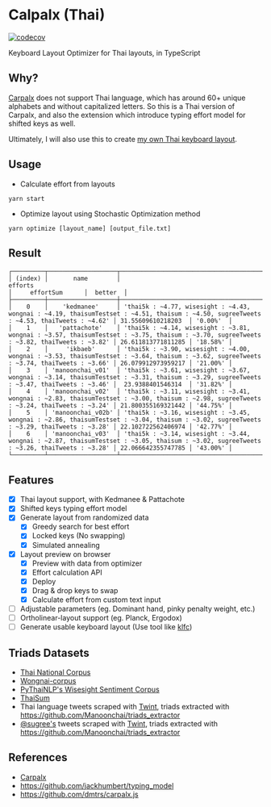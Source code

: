 # Calpalx (Thai)

[![codecov](https://codecov.io/gh/narze/carpalx-th/branch/main/graph/badge.svg?token=0Y35AhUbcg)](https://codecov.io/gh/narze/carpalx-th)

Keyboard Layout Optimizer for Thai layouts, in TypeScript

## Why?

[Carpalx](http://mkweb.bcgsc.ca/carpalx) does not support Thai language, which has around 60+ unique alphabets and without capitalized letters.
So this is a Thai version of Carpalx, and also the extension which introduce typing effort model for shifted keys as well.

Ultimately, I will also use this to create [my own Thai keyboard layout](https://github.com/narze/manoonchai).

## Usage

- Calculate effort from layouts

```shell
yarn start
```

- Optimize layout using Stochastic Optimization method

```shell
yarn optimize [layout_name] [output_file.txt]
```

## Result

```plaintext
┌─────────┬───────────────────┬─────────────────────────────────────────────────────────────────────────────────────────────────────────────────────────────────────────┬────────────────────┬──────────┐
│ (index) │       name        │                                                                 efforts                                                                 │     effortSum      │  better  │
├─────────┼───────────────────┼─────────────────────────────────────────────────────────────────────────────────────────────────────────────────────────────────────────┼────────────────────┼──────────┤
│    0    │    'kedmanee'     │ 'thai5k : ~4.77, wisesight : ~4.43, wongnai : ~4.19, thaisumTestset : ~4.51, thaisum : ~4.50, sugreeTweets : ~4.53, thaiTweets : ~4.62' │ 31.55609610218203  │ '0.00%'  │
│    1    │   'pattachote'    │ 'thai5k : ~4.14, wisesight : ~3.81, wongnai : ~3.57, thaisumTestset : ~3.75, thaisum : ~3.70, sugreeTweets : ~3.82, thaiTweets : ~3.82' │ 26.611813771811285 │ '18.58%' │
│    2    │     'ikbaeb'      │ 'thai5k : ~3.90, wisesight : ~4.00, wongnai : ~3.53, thaisumTestset : ~3.64, thaisum : ~3.62, sugreeTweets : ~3.74, thaiTweets : ~3.66' │ 26.079912973959217 │ '21.00%' │
│    3    │ 'manoonchai_v01'  │ 'thai5k : ~3.61, wisesight : ~3.67, wongnai : ~3.14, thaisumTestset : ~3.31, thaisum : ~3.29, sugreeTweets : ~3.47, thaiTweets : ~3.46' │  23.9388401546314  │ '31.82%' │
│    4    │ 'manoonchai_v02'  │ 'thai5k : ~3.11, wisesight : ~3.41, wongnai : ~2.83, thaisumTestset : ~3.00, thaisum : ~2.98, sugreeTweets : ~3.24, thaiTweets : ~3.24' │ 21.800355169321442 │ '44.75%' │
│    5    │ 'manoonchai_v02b' │ 'thai5k : ~3.16, wisesight : ~3.45, wongnai : ~2.86, thaisumTestset : ~3.04, thaisum : ~3.02, sugreeTweets : ~3.29, thaiTweets : ~3.28' │ 22.102722562406974 │ '42.77%' │
│    6    │ 'manoonchai_v03'  │ 'thai5k : ~3.14, wisesight : ~3.44, wongnai : ~2.87, thaisumTestset : ~3.05, thaisum : ~3.02, sugreeTweets : ~3.26, thaiTweets : ~3.28' │ 22.066642355747785 │ '43.00%' │
└─────────┴───────────────────┴─────────────────────────────────────────────────────────────────────────────────────────────────────────────────────────────────────────┴────────────────────┴──────────┘
```

## Features

- [x] Thai layout support, with Kedmanee & Pattachote
- [x] Shifted keys typing effort model
- [x] Generate layout from randomized data
  - [x] Greedy search for best effort
  - [x] Locked keys (No swapping)
  - [x] Simulated annealing
- [x] Layout preview on browser
  - [x] Preview with data from optimizer
  - [x] Effort calculation API
  - [x] Deploy
  - [x] Drag & drop keys to swap
  - [x] Calculate effort from custom text input
- [ ] Adjustable parameters (eg. Dominant hand, pinky penalty weight, etc.)
- [ ] Ortholinear-layout support (eg. Planck, Ergodox)
- [ ] Generate usable keyboard layout (Use tool like [klfc](https://github.com/39aldo39/klfc))

## Triads Datasets

- [Thai National Corpus](http://www.arts.chula.ac.th/ling/tnc/searchtnc/)
- [Wongnai-corpus](https://github.com/wongnai/wongnai-corpus)
- [PyThaiNLP's Wisesight Sentiment Corpus](https://github.com/PyThaiNLP/wisesight-sentiment)
- [ThaiSum](https://github.com/nakhunchumpolsathien/ThaiSum)
- Thai language tweets scraped with [Twint](https://github.com/twintproject/twint), triads extracted with https://github.com/Manoonchai/triads_extractor
- [@sugree's](https://twitter.com/sugree) tweets scraped with [Twint](https://github.com/twintproject/twint), triads extracted with https://github.com/Manoonchai/triads_extractor

## References

- [Carpalx](http://mkweb.bcgsc.ca/carpalx)
- <https://github.com/jackhumbert/typing_model>
- <https://github.com/dmtrs/carpalx.js>
